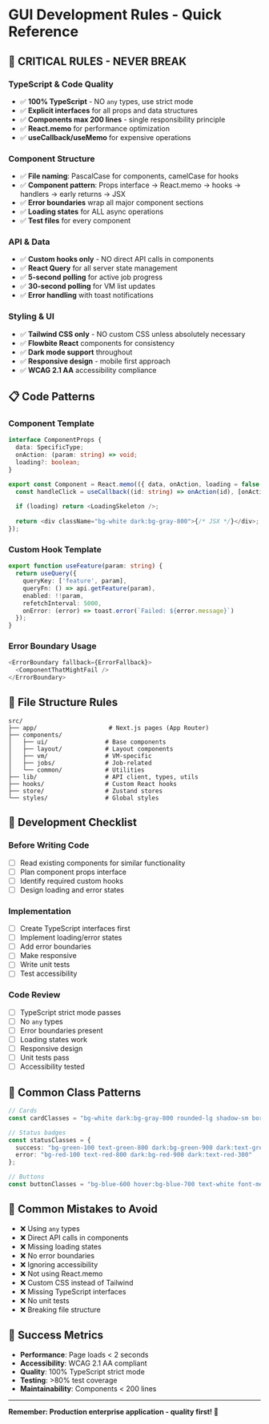 # GUI Development Rules - Quick Reference

## 🚨 **CRITICAL RULES - NEVER BREAK**

### **TypeScript & Code Quality**
- ✅ **100% TypeScript** - NO `any` types, use strict mode
- ✅ **Explicit interfaces** for all props and data structures
- ✅ **Components max 200 lines** - single responsibility principle
- ✅ **React.memo** for performance optimization
- ✅ **useCallback/useMemo** for expensive operations

### **Component Structure**
- ✅ **File naming**: PascalCase for components, camelCase for hooks
- ✅ **Component pattern**: Props interface → React.memo → hooks → handlers → early returns → JSX
- ✅ **Error boundaries** wrap all major component sections
- ✅ **Loading states** for ALL async operations
- ✅ **Test files** for every component

### **API & Data**
- ✅ **Custom hooks only** - NO direct API calls in components
- ✅ **React Query** for all server state management
- ✅ **5-second polling** for active job progress
- ✅ **30-second polling** for VM list updates
- ✅ **Error handling** with toast notifications

### **Styling & UI**
- ✅ **Tailwind CSS only** - NO custom CSS unless absolutely necessary
- ✅ **Flowbite React** components for consistency
- ✅ **Dark mode support** throughout
- ✅ **Responsive design** - mobile first approach
- ✅ **WCAG 2.1 AA** accessibility compliance

## 📋 **Code Patterns**

### **Component Template**
```typescript
interface ComponentProps {
  data: SpecificType;
  onAction: (param: string) => void;
  loading?: boolean;
}

export const Component = React.memo(({ data, onAction, loading = false }: ComponentProps) => {
  const handleClick = useCallback((id: string) => onAction(id), [onAction]);
  
  if (loading) return <LoadingSkeleton />;
  
  return <div className="bg-white dark:bg-gray-800">{/* JSX */}</div>;
});
```

### **Custom Hook Template**
```typescript
export function useFeature(param: string) {
  return useQuery({
    queryKey: ['feature', param],
    queryFn: () => api.getFeature(param),
    enabled: !!param,
    refetchInterval: 5000,
    onError: (error) => toast.error(`Failed: ${error.message}`)
  });
}
```

### **Error Boundary Usage**
```typescript
<ErrorBoundary fallback={ErrorFallback}>
  <ComponentThatMightFail />
</ErrorBoundary>
```

## 🎯 **File Structure Rules**

```
src/
├── app/                    # Next.js pages (App Router)
├── components/
│   ├── ui/                # Base components
│   ├── layout/            # Layout components
│   ├── vm/                # VM-specific
│   ├── jobs/              # Job-related
│   └── common/            # Utilities
├── lib/                   # API client, types, utils
├── hooks/                 # Custom React hooks
├── store/                 # Zustand stores
└── styles/                # Global styles
```

## 🔧 **Development Checklist**

### **Before Writing Code**
- [ ] Read existing components for similar functionality
- [ ] Plan component props interface
- [ ] Identify required custom hooks
- [ ] Design loading and error states

### **Implementation**
- [ ] Create TypeScript interfaces first
- [ ] Implement loading/error states
- [ ] Add error boundaries
- [ ] Make responsive
- [ ] Write unit tests
- [ ] Test accessibility

### **Code Review**
- [ ] TypeScript strict mode passes
- [ ] No `any` types
- [ ] Error boundaries present
- [ ] Loading states work
- [ ] Responsive design
- [ ] Unit tests pass
- [ ] Accessibility tested

## 🎨 **Common Class Patterns**

```typescript
// Cards
const cardClasses = "bg-white dark:bg-gray-800 rounded-lg shadow-sm border border-gray-200 dark:border-gray-700 p-6";

// Status badges
const statusClasses = {
  success: "bg-green-100 text-green-800 dark:bg-green-900 dark:text-green-300",
  error: "bg-red-100 text-red-800 dark:bg-red-900 dark:text-red-300"
};

// Buttons
const buttonClasses = "bg-blue-600 hover:bg-blue-700 text-white font-medium rounded-lg text-sm px-5 py-2.5";
```

## 🚨 **Common Mistakes to Avoid**

- ❌ Using `any` types
- ❌ Direct API calls in components
- ❌ Missing loading states
- ❌ No error boundaries
- ❌ Ignoring accessibility
- ❌ Not using React.memo
- ❌ Custom CSS instead of Tailwind
- ❌ Missing TypeScript interfaces
- ❌ No unit tests
- ❌ Breaking file structure

## 🎯 **Success Metrics**

- **Performance**: Page loads < 2 seconds
- **Accessibility**: WCAG 2.1 AA compliant
- **Quality**: 100% TypeScript strict mode
- **Testing**: >80% test coverage
- **Maintainability**: Components < 200 lines

---

**Remember: Production enterprise application - quality first! 🚀**
